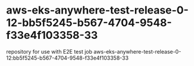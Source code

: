 # aws-eks-anywhere-test-release-0-12-bb5f5245-b567-4704-9548-f33e4f103358-33
repository for use with E2E test job aws-eks-anywhere-test-release-0-12:bb5f5245-b567-4704-9548-f33e4f103358-33
